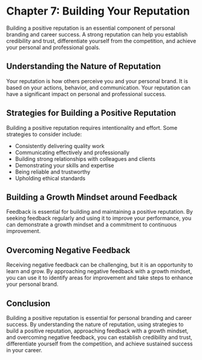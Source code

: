 Chapter 7: Building Your Reputation
===================================

Building a positive reputation is an essential component of personal branding and career success. A strong reputation can help you establish credibility and trust, differentiate yourself from the competition, and achieve your personal and professional goals.

Understanding the Nature of Reputation
--------------------------------------

Your reputation is how others perceive you and your personal brand. It is based on your actions, behavior, and communication. Your reputation can have a significant impact on personal and professional success.

Strategies for Building a Positive Reputation
---------------------------------------------

Building a positive reputation requires intentionality and effort. Some strategies to consider include:

* Consistently delivering quality work
* Communicating effectively and professionally
* Building strong relationships with colleagues and clients
* Demonstrating your skills and expertise
* Being reliable and trustworthy
* Upholding ethical standards

Building a Growth Mindset around Feedback
-----------------------------------------

Feedback is essential for building and maintaining a positive reputation. By seeking feedback regularly and using it to improve your performance, you can demonstrate a growth mindset and a commitment to continuous improvement.

Overcoming Negative Feedback
----------------------------

Receiving negative feedback can be challenging, but it is an opportunity to learn and grow. By approaching negative feedback with a growth mindset, you can use it to identify areas for improvement and take steps to enhance your personal brand.

Conclusion
----------

Building a positive reputation is essential for personal branding and career success. By understanding the nature of reputation, using strategies to build a positive reputation, approaching feedback with a growth mindset, and overcoming negative feedback, you can establish credibility and trust, differentiate yourself from the competition, and achieve sustained success in your career.
